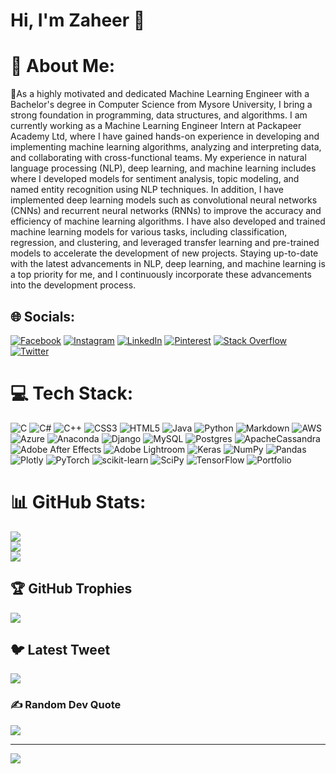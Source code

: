 # Hi, I'm Zaheer 👋

# 💫 About Me:
🔹As a highly motivated and dedicated Machine Learning Engineer with a Bachelor's degree in Computer Science from Mysore University, I bring a strong foundation in programming, data structures, and algorithms. I am currently working as a Machine Learning Engineer Intern at Packapeer Academy Ltd, where I have gained hands-on experience in developing and implementing machine learning algorithms, analyzing and interpreting data, and collaborating with cross-functional teams. 
My experience in natural language processing (NLP), deep learning, and machine learning  includes where I  developed models for sentiment analysis, topic modeling, and named entity recognition using NLP techniques. In addition, I have implemented deep learning models such as convolutional neural networks (CNNs) and recurrent neural networks (RNNs) to improve the accuracy and efficiency of machine learning algorithms. I have also developed and trained machine learning models for various tasks, including classification, regression, and clustering, and leveraged transfer learning and pre-trained models to accelerate the development of new projects. Staying up-to-date with the latest advancements in NLP, deep learning, and machine learning is a top priority for me, and I continuously incorporate these advancements into the development process.


## 🌐 Socials:
[![Facebook](https://img.shields.io/badge/Facebook-%231877F2.svg?logo=Facebook&logoColor=white)](https://facebook.com/soul_of_mercara) [![Instagram](https://img.shields.io/badge/Instagram-%23E4405F.svg?logo=Instagram&logoColor=white)](https://instagram.com/soul_of_mercara) [![LinkedIn](https://img.shields.io/badge/LinkedIn-%230077B5.svg?logo=linkedin&logoColor=white)](https://linkedin.com/in/zaheer-k-z-05a378258) [![Pinterest](https://img.shields.io/badge/Pinterest-%23E60023.svg?logo=Pinterest&logoColor=white)](https://pinterest.com/soul_of_mercara) [![Stack Overflow](https://img.shields.io/badge/-Stackoverflow-FE7A16?logo=stack-overflow&logoColor=white)](https://stackoverflow.com/users/20629878) [![Twitter](https://img.shields.io/badge/Twitter-%231DA1F2.svg?logo=Twitter&logoColor=white)](https://twitter.com/soul_of_mercara) 

# 💻 Tech Stack:
![C](https://img.shields.io/badge/c-%2300599C.svg?style=plastic&logo=c&logoColor=white) ![C#](https://img.shields.io/badge/c%23-%23239120.svg?style=plastic&logo=c-sharp&logoColor=white) ![C++](https://img.shields.io/badge/c++-%2300599C.svg?style=plastic&logo=c%2B%2B&logoColor=white) ![CSS3](https://img.shields.io/badge/css3-%231572B6.svg?style=plastic&logo=css3&logoColor=white) ![HTML5](https://img.shields.io/badge/html5-%23E34F26.svg?style=plastic&logo=html5&logoColor=white) ![Java](https://img.shields.io/badge/java-%23ED8B00.svg?style=plastic&logo=java&logoColor=white) ![Python](https://img.shields.io/badge/python-3670A0?style=plastic&logo=python&logoColor=ffdd54) ![Markdown](https://img.shields.io/badge/markdown-%23000000.svg?style=plastic&logo=markdown&logoColor=white) ![AWS](https://img.shields.io/badge/AWS-%23FF9900.svg?style=plastic&logo=amazon-aws&logoColor=white) ![Azure](https://img.shields.io/badge/azure-%230072C6.svg?style=plastic&logo=azure-devops&logoColor=white) ![Anaconda](https://img.shields.io/badge/Anaconda-%2344A833.svg?style=plastic&logo=anaconda&logoColor=white) ![Django](https://img.shields.io/badge/django-%23092E20.svg?style=plastic&logo=django&logoColor=white) ![MySQL](https://img.shields.io/badge/mysql-%2300f.svg?style=plastic&logo=mysql&logoColor=white) ![Postgres](https://img.shields.io/badge/postgres-%23316192.svg?style=plastic&logo=postgresql&logoColor=white) ![ApacheCassandra](https://img.shields.io/badge/cassandra-%231287B1.svg?style=plastic&logo=apache-cassandra&logoColor=white) ![Adobe After Effects](https://img.shields.io/badge/Adobe%20After%20Effects-9999FF.svg?style=plastic&logo=Adobe%20After%20Effects&logoColor=white) ![Adobe Lightroom](https://img.shields.io/badge/Adobe%20Lightroom-31A8FF.svg?style=plastic&logo=Adobe%20Lightroom&logoColor=white) ![Keras](https://img.shields.io/badge/Keras-%23D00000.svg?style=plastic&logo=Keras&logoColor=white) ![NumPy](https://img.shields.io/badge/numpy-%23013243.svg?style=plastic&logo=numpy&logoColor=white) ![Pandas](https://img.shields.io/badge/pandas-%23150458.svg?style=plastic&logo=pandas&logoColor=white) ![Plotly](https://img.shields.io/badge/Plotly-%233F4F75.svg?style=plastic&logo=plotly&logoColor=white) ![PyTorch](https://img.shields.io/badge/PyTorch-%23EE4C2C.svg?style=plastic&logo=PyTorch&logoColor=white) ![scikit-learn](https://img.shields.io/badge/scikit--learn-%23F7931E.svg?style=plastic&logo=scikit-learn&logoColor=white) ![SciPy](https://img.shields.io/badge/SciPy-%230C55A5.svg?style=plastic&logo=scipy&logoColor=%white) ![TensorFlow](https://img.shields.io/badge/TensorFlow-%23FF6F00.svg?style=plastic&logo=TensorFlow&logoColor=white) ![Portfolio](https://img.shields.io/badge/Portfolio-%23000000.svg?style=plastic&logo=firefox&logoColor=#FF7139)
# 📊 GitHub Stats:
![](https://github-readme-stats.vercel.app/api?username=Zaheer-10&theme=midnight-purple&hide_border=false&include_all_commits=true&count_private=true)<br/>
![](https://github-readme-streak-stats.herokuapp.com/?user=Zaheer-10&theme=midnight-purple&hide_border=false)<br/>
![](https://github-readme-stats.vercel.app/api/top-langs/?username=Zaheer-10&theme=midnight-purple&hide_border=false&include_all_commits=true&count_private=true&layout=compact)

## 🏆 GitHub Trophies
![](https://github-profile-trophy.vercel.app/?username=Zaheer-10&theme=onedark&no-frame=false&no-bg=true&margin-w=4)

## 🐦 Latest Tweet
[![](https://gtce.itsvg.in/api?username=soul_of_mercara)](https://github.com/VishwaGauravIn/github-twitter-card-embed)

### ✍️ Random Dev Quote
![](https://quotes-github-readme.vercel.app/api?type=horizontal&theme=dark)


---
[![](https://visitcount.itsvg.in/api?id=Zaheer-10&icon=1&color=12)](https://visitcount.itsvg.in)

<!-- Proudly created with GPRM ( https://gprm.itsvg.in ) -->
